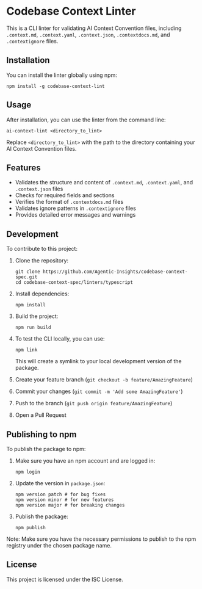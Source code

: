 # Codebase Context Linter

This is a CLI linter for validating AI Context Convention files, including `.context.md`, `.context.yaml`, `.context.json`, `.contextdocs.md`, and `.contextignore` files.

## Installation

You can install the linter globally using npm:

```
npm install -g codebase-context-lint
```

## Usage

After installation, you can use the linter from the command line:

```
ai-context-lint <directory_to_lint>
```

Replace `<directory_to_lint>` with the path to the directory containing your AI Context Convention files.

## Features

- Validates the structure and content of `.context.md`, `.context.yaml`, and `.context.json` files
- Checks for required fields and sections
- Verifies the format of `.contextdocs.md` files
- Validates ignore patterns in `.contextignore` files
- Provides detailed error messages and warnings

## Development

To contribute to this project:

1. Clone the repository:
   ```
   git clone https://github.com/Agentic-Insights/codebase-context-spec.git
   cd codebase-context-spec/linters/typescript
   ```

2. Install dependencies:
   ```
   npm install
   ```

3. Build the project:
   ```
   npm run build
   ```

4. To test the CLI locally, you can use:
   ```
   npm link
   ```
   This will create a symlink to your local development version of the package.

5. Create your feature branch (`git checkout -b feature/AmazingFeature`)
6. Commit your changes (`git commit -m 'Add some AmazingFeature'`)
7. Push to the branch (`git push origin feature/AmazingFeature`)
8. Open a Pull Request

## Publishing to npm

To publish the package to npm:

1. Make sure you have an npm account and are logged in:
   ```
   npm login
   ```

2. Update the version in `package.json`:
   ```
   npm version patch # for bug fixes
   npm version minor # for new features
   npm version major # for breaking changes
   ```

3. Publish the package:
   ```
   npm publish
   ```

Note: Make sure you have the necessary permissions to publish to the npm registry under the chosen package name.

## License

This project is licensed under the ISC License.